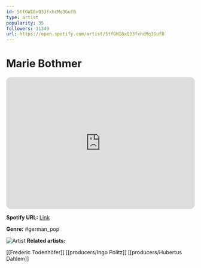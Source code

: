 ```yaml
---
id: 5tfGWI8xQ33fxhcMq3GufB
type: artist
popularity: 35
followers: 11349
url: https://open.spotify.com/artist/5tfGWI8xQ33fxhcMq3GufB
---
```

# Marie Bothmer

<iframe style="border-radius:12px" src="https://open.spotify.com/embed/artist/5tfGWI8xQ33fxhcMq3GufB" width="100%" height="352" frameBorder="0" allowfullscreen="" allow="autoplay; clipboard-write; encrypted-media; fullscreen; picture-in-picture" loading="lazy"></iframe>

**Spotify URL:** [Link](https://open.spotify.com/artist/5tfGWI8xQ33fxhcMq3GufB)

**Genre:**  #german_pop

![Artist](https://i.scdn.co/image/ab6761610000e5ebf6391b154d61b92e49137e37)
**Related artists:**

[[Frederic Todenhöfer]]
[[producers/Ingo Politz]]
[[producers/Hubertus Dahlem]]
